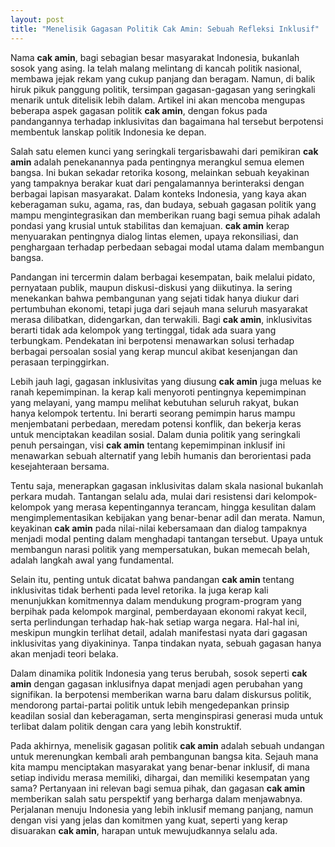 ```yaml
---
layout: post
title: "Menelisik Gagasan Politik Cak Amin: Sebuah Refleksi Inklusif"
---
```


Nama **cak amin**, bagi sebagian besar masyarakat Indonesia, bukanlah sosok yang asing. Ia telah malang melintang di kancah politik nasional, membawa jejak rekam yang cukup panjang dan beragam. Namun, di balik hiruk pikuk panggung politik, tersimpan gagasan-gagasan yang seringkali menarik untuk ditelisik lebih dalam. Artikel ini akan mencoba mengupas beberapa aspek gagasan politik **cak amin**, dengan fokus pada pandangannya terhadap inklusivitas dan bagaimana hal tersebut berpotensi membentuk lanskap politik Indonesia ke depan.

Salah satu elemen kunci yang seringkali tergarisbawahi dari pemikiran **cak amin** adalah penekanannya pada pentingnya merangkul semua elemen bangsa. Ini bukan sekadar retorika kosong, melainkan sebuah keyakinan yang tampaknya berakar kuat dari pengalamannya berinteraksi dengan berbagai lapisan masyarakat. Dalam konteks Indonesia, yang kaya akan keberagaman suku, agama, ras, dan budaya, sebuah gagasan politik yang mampu mengintegrasikan dan memberikan ruang bagi semua pihak adalah pondasi yang krusial untuk stabilitas dan kemajuan. **cak amin** kerap menyuarakan pentingnya dialog lintas elemen, upaya rekonsiliasi, dan penghargaan terhadap perbedaan sebagai modal utama dalam membangun bangsa.

Pandangan ini tercermin dalam berbagai kesempatan, baik melalui pidato, pernyataan publik, maupun diskusi-diskusi yang diikutinya. Ia sering menekankan bahwa pembangunan yang sejati tidak hanya diukur dari pertumbuhan ekonomi, tetapi juga dari sejauh mana seluruh masyarakat merasa dilibatkan, didengarkan, dan terwakili. Bagi **cak amin**, inklusivitas berarti tidak ada kelompok yang tertinggal, tidak ada suara yang terbungkam. Pendekatan ini berpotensi menawarkan solusi terhadap berbagai persoalan sosial yang kerap muncul akibat kesenjangan dan perasaan terpinggirkan.

Lebih jauh lagi, gagasan inklusivitas yang diusung **cak amin** juga meluas ke ranah kepemimpinan. Ia kerap kali menyoroti pentingnya kepemimpinan yang melayani, yang mampu melihat kebutuhan seluruh rakyat, bukan hanya kelompok tertentu. Ini berarti seorang pemimpin harus mampu menjembatani perbedaan, meredam potensi konflik, dan bekerja keras untuk menciptakan keadilan sosial. Dalam dunia politik yang seringkali penuh persaingan, visi **cak amin** tentang kepemimpinan inklusif ini menawarkan sebuah alternatif yang lebih humanis dan berorientasi pada kesejahteraan bersama.

Tentu saja, menerapkan gagasan inklusivitas dalam skala nasional bukanlah perkara mudah. Tantangan selalu ada, mulai dari resistensi dari kelompok-kelompok yang merasa kepentingannya terancam, hingga kesulitan dalam mengimplementasikan kebijakan yang benar-benar adil dan merata. Namun, keyakinan **cak amin** pada nilai-nilai kebersamaan dan dialog tampaknya menjadi modal penting dalam menghadapi tantangan tersebut. Upaya untuk membangun narasi politik yang mempersatukan, bukan memecah belah, adalah langkah awal yang fundamental.

Selain itu, penting untuk dicatat bahwa pandangan **cak amin** tentang inklusivitas tidak berhenti pada level retorika. Ia juga kerap kali menunjukkan komitmennya dalam mendukung program-program yang berpihak pada kelompok marginal, pemberdayaan ekonomi rakyat kecil, serta perlindungan terhadap hak-hak setiap warga negara. Hal-hal ini, meskipun mungkin terlihat detail, adalah manifestasi nyata dari gagasan inklusivitas yang diyakininya. Tanpa tindakan nyata, sebuah gagasan hanya akan menjadi teori belaka.

Dalam dinamika politik Indonesia yang terus berubah, sosok seperti **cak amin** dengan gagasan inklusifnya dapat menjadi agen perubahan yang signifikan. Ia berpotensi memberikan warna baru dalam diskursus politik, mendorong partai-partai politik untuk lebih mengedepankan prinsip keadilan sosial dan keberagaman, serta menginspirasi generasi muda untuk terlibat dalam politik dengan cara yang lebih konstruktif.

Pada akhirnya, menelisik gagasan politik **cak amin** adalah sebuah undangan untuk merenungkan kembali arah pembangunan bangsa kita. Sejauh mana kita mampu menciptakan masyarakat yang benar-benar inklusif, di mana setiap individu merasa memiliki, dihargai, dan memiliki kesempatan yang sama? Pertanyaan ini relevan bagi semua pihak, dan gagasan **cak amin** memberikan salah satu perspektif yang berharga dalam menjawabnya. Perjalanan menuju Indonesia yang lebih inklusif memang panjang, namun dengan visi yang jelas dan komitmen yang kuat, seperti yang kerap disuarakan **cak amin**, harapan untuk mewujudkannya selalu ada.
